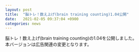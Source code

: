```yaml
---
layout: post
title:  "脳トレ！数え上げ(brain training counting)1.04公開"
date:   2021-02-05 09:37:04 +0900
categories: news
---
```


脳トレ！数え上げ(brain training counting)の1.04を公開しました。  
本バージョンは広告関連の変更となります。
